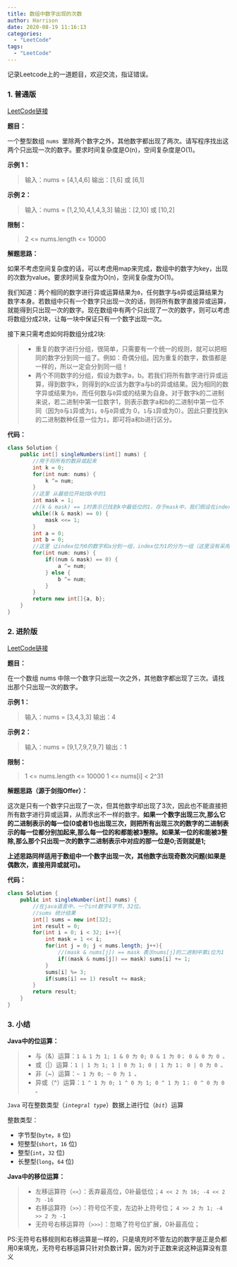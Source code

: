 ```yaml
---
title: 数组中数字出现的次数
author: Harrison
date: 2020-08-19 11:16:13
categories:
  - "LeetCode"
tags:
  - "LeetCode"
---
```


记录Leetcode上的一道题目，欢迎交流，指证错误。

<!-- more -->

### 1. 普通版

[LeetCode链接](https://leetcode-cn.com/problems/shu-zu-zhong-shu-zi-chu-xian-de-ci-shu-lcof/)

**题目：**

一个整型数组 `nums `里除两个数字之外，其他数字都出现了两次。请写程序找出这两个只出现一次的数字。要求时间复杂度是O(n)，空间复杂度是O(1)。

**示例 1：**

> 输入：nums = [4,1,4,6]
> 输出：[1,6] 或 [6,1]

**示例 2：**

>  输入：nums = [1,2,10,4,1,4,3,3]
> 输出：[2,10] 或 [10,2]

**限制：**

>  2 <= nums.length <= 10000



**解题思路：**

如果不考虑空间复杂度的话，可以考虑用map来完成，数组中的数字为key，出现的次数为value。要求时间复杂度为O(n)，空间复杂度为O(1)。

我们知道：两个相同的数字进行异或运算结果为`0`，任何数字与`0`异或运算结果为数字本身。若数组中只有一个数字只出现一次的话，则将所有数字直接异或运算，就能得到只出现一次的数字。现在数组中有两个只出现了一次的数字，则可以考虑将数组分成2块，让每一块中保证只有一个数字出现一次。

接下来只需考虑如何将数组分成2块:

> + 重复的数字进行分组，很简单，只需要有一个统一的规则，就可以把相同的数字分到同一组了。例如：奇偶分组。因为重复的数字，数值都是一样的，所以一定会分到同一组！
> + 两个不同数字的分组，假设为数字a，b。若我们将所有数字进行异或运算，得到数字k，则得到的k应该为数字a与b的异或结果。因为相同的数字异或结果为`0`，而任何数与`0`异或的结果为自身。对于数字k的二进制来说，若二进制中第一位数字1，则表示数字a和b的二进制中第一位不同（因为`0`与`1`异或为`1`，`0`与`0`异或为 0，`1`与`1`异或为0）。因此只要找到k的二进制数种任意一位为`1`，即可将a和b进行区分。



**代码：**

```java
class Solution {
    public int[] singleNumbers(int[] nums) {
        //用于将所有的数异或起来
        int k = 0;
        for(int num: nums) {
            k ^= num;
        }
        //这里 从最低位开始找k中的1
        int mask = 1;
        //(k & mask) == 1时表示已找到k中最低位的1，存于mask中，我们假设在index这个位为1
        while((k & mask) == 0) {
            mask <<= 1;
        }
        int a = 0;
        int b = 0;
 		//这里 让index位为0的数字和a分到一组，index位为1的分为一组（这里没有采用奇偶分组）
        for(int num: nums) {
            if((num & mask) == 0) {
                a ^= num;
            } else {
                b ^= num;
            }
        }
        return new int[]{a, b};
    }
}
```



### 2. 进阶版

[LeetCode链接](https://leetcode-cn.com/problems/shu-zu-zhong-shu-zi-chu-xian-de-ci-shu-ii-lcof/)

**题目：**

在一个数组 nums 中除一个数字只出现一次之外，其他数字都出现了三次。请找出那个只出现一次的数字。

 

**示例 1：**

> 输入：nums = [3,4,3,3]
> 输出：4

**示例 2：**

>  输入：nums = [9,1,7,9,7,9,7]
> 输出：1

**限制：**

> 1 <= nums.length <= 10000
> 1 <= nums[i] < 2^31



**解题思路（源于剑指Offer）：**

这次是只有一个数字只出现了一次，但其他数字却出现了3次，因此也不能直接把所有数字进行异或运算，从而求出不一样的数字。**如果一个数字出现三次,那么它的二进制表示的每一位(0或者1)也出现三次，则把所有出现三次的数字的二进制表示的每一位都分别加起来,那么每一位的和都能被3整除。如果某一位的和能被3整除,那么那个只出现一次的数字二进制表示中对应的那一位是0;否则就是1;**

**上述思路同样适用于数组中一个数字出现一次，其他数字出现奇数次问题(如果是偶数次，直接用异或就可)。**

**代码：**

```java
class Solution {
    public int singleNumber(int[] nums) {
        //在java语言中，一个int数字4字节，32位。
        //sums 统计结果
        int[] sums = new int[32];
        int result = 0;
        for(int i = 0; i < 32; i++){
            int mask = 1 << i;
            for(int j = 0; j < nums.length; j++){
                //(mask & nums[j]) == mask 表示nums[j]的二进制中第i位为1
                if((mask & nums[j]) == mask) sums[i] += 1;
            }
            sums[i] %= 3;
            if(sums[i] == 1) result += mask;
        }
        return result;
    }
}
```



### 3. 小结

**Java中的位运算：**

> + 与（&）运算：`1 & 1 为 1; 1 & 0 为 0; 0 & 1 为 0； 0 & 0 为 0 。`
> + 或（|）运算：`1 | 1 为 1; 1 | 0 为 1; 0 | 1 为 1； 0 | 0 为 0 。`
> + 非（~）运算：`~ 1 为 0; ~ 0 为 1 。`
> + 异或（^）运算：`1 ^ 1 为 0; 1 ^ 0 为 1; 0 ^ 1 为 1； 0 ^ 0 为 0 。`



`Java` 可在整数类型（*`integral type`*）数据上进行位（*`bit`*）运算

整数类型：

- 字节型(`byte`，`8` 位)
- 短整型(`short`，`16` 位)
- 整型(`int`，`32` 位)
- 长整型(`long`，`64` 位)



**Java中的移位运算：**

> - 左移运算符（`<<`）：丢弃最高位，0补最低位；`4 << 2 为 16; -4 << 2 为 -16`
> - 右移运算符（`>>`）：符号位不变，左边补上符号位； `4 >> 2 为 1; -4 >> 2 为 -1`
> - 无符号右移运算符（`>>>`）：忽略了符号位扩展，0补最高位；


PS:无符号右移规则和右移运算是一样的，只是填充时不管左边的数字是正是负都用0来填充，无符号右移运算只针对负数计算，因为对于正数来说这种运算没有意义
